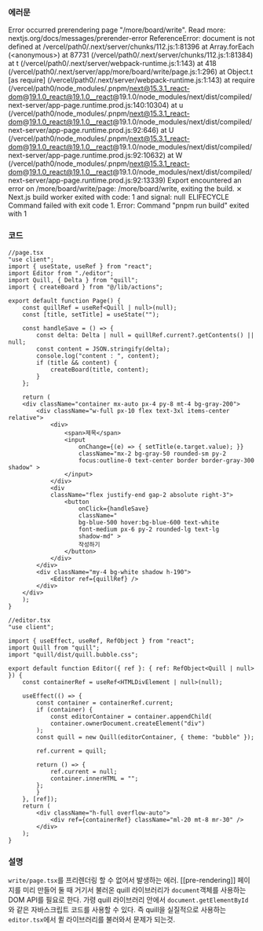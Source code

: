 ### 에러문
Error occurred prerendering page "/more/board/write". Read more: nextjs.org\/docs/messages/prerender-error
ReferenceError: document is not defined
at /vercel/path0/.next/server/chunks/112.js:1:81396
at Array.forEach (<anonymous\>)
at 87731 (/vercel/path0/.next/server/chunks/112.js:1:81384)
at t (/vercel/path0/.next/server/webpack-runtime.js:1:143)
at 418 (/vercel/path0/.next/server/app/more/board/write/page.js:1:296)
at Object.t \[as require] (/vercel/path0/.next/server/webpack-runtime.js:1:143)
at require (/vercel/path0/node_modules/.pnpm/next@15.3.1_react-dom@19.1.0_react@19.1.0__react@19.1.0/node_modules/next/dist/compiled/next-server/app-page.runtime.prod.js:140:10304)
at u (/vercel/path0/node_modules/.pnpm/next@15.3.1_react-dom@19.1.0_react@19.1.0__react@19.1.0/node_modules/next/dist/compiled/next-server/app-page.runtime.prod.js:92:646)
at U (/vercel/path0/node_modules/.pnpm/next@15.3.1_react-dom@19.1.0_react@19.1.0__react@19.1.0/node_modules/next/dist/compiled/next-server/app-page.runtime.prod.js:92:10632)
at W (/vercel/path0/node_modules/.pnpm/next@15.3.1_react-dom@19.1.0_react@19.1.0__react@19.1.0/node_modules/next/dist/compiled/next-server/app-page.runtime.prod.js:92:13339)
Export encountered an error on /more/board/write/page: /more/board/write, exiting the build.
⨯ Next.js build worker exited with code: 1 and signal: null
 ELIFECYCLE  Command failed with exit code 1.
Error: Command "pnpm run build" exited with 1
### 코드
```tsx
//page.tsx
"use client";
import { useState, useRef } from "react"; 
import Editor from "./editor"; 
import Quill, { Delta } from "quill"; 
import { createBoard } from "@/lib/actions"; 

export default function Page() {
	const quillRef = useRef<Quill | null>(null); 
	const [title, setTitle] = useState(""); 
	
	const handleSave = () => { 
		const delta: Delta | null = quillRef.current?.getContents() || null; 
		const content = JSON.stringify(delta); 
		console.log("content : ", content); 
		if (title && content) {
			createBoard(title, content); 
		} 
	}; 
	
	return ( 
	<div className="container mx-auto px-4 py-8 mt-4 bg-gray-200"> 
		<div className="w-full px-10 flex text-3xl items-center relative"> 
			<div> 
				<span>제목</span> 
				<input 
					onChange={(e) => { setTitle(e.target.value); }} 
					className="mx-2 bg-gray-50 rounded-sm py-2
					focus:outline-0 text-center border border-gray-300 shadow" >
				</input> 
			</div> 
			<div 
			className="flex justify-end gap-2 absolute right-3"> 
				<button 
					onClick={handleSave} 
					className="
					bg-blue-500 hover:bg-blue-600 text-white 
					font-medium px-6 py-2 rounded-lg text-lg 
					shadow-md" > 
					작성하기 
				</button> 
			</div> 
		</div> 
		<div className="my-4 bg-white shadow h-190"> 
			<Editor ref={quillRef} /> 
		</div> 
	</div> 
	); 
}
```
```tsx
//editor.tsx
"use client";
  
import { useEffect, useRef, RefObject } from "react";
import Quill from "quill";
import "quill/dist/quill.bubble.css";
  
export default function Editor({ ref }: { ref: RefObject<Quill | null> }) {
	const containerRef = useRef<HTMLDivElement | null>(null);
	  
	useEffect(() => {
		const container = containerRef.current;
		if (container) {
			const editorContainer = container.appendChild(
			container.ownerDocument.createElement("div")
		);
		const quill = new Quill(editorContainer, { theme: "bubble" });
		  
		ref.current = quill;
		  
		return () => {
			ref.current = null;
			container.innerHTML = "";
		};
		}
	}, [ref]);
	return (
		<div className="h-full overflow-auto">
			<div ref={containerRef} className="ml-20 mt-8 mr-30" />
		</div>
	);
}
```
### 설명
`write/page.tsx`를 프리렌더링 할 수 없어서 발생하는 에러. [[pre-rendering]]
페이지를 미리 만들어 둘 때 거기서 불러온 quill 라이브러리가 `document`객체를 사용하는 DOM API를 필요로 한다. 가령 quill 라이브러리 안에서 `document.getElementById` 와 같은 자바스크립트 코드를 사용할 수 있다.
즉 quill을 실질적으로 사용하는 `editor.tsx`에서 퀼 라이브러리를 불러와서 문제가 되는것.

